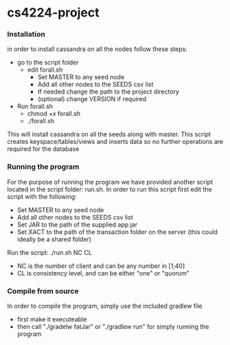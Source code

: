 # cs4224-project
### Installation
in order to install cassandra on all the nodes follow these steps:
- go to the script folder 
  - edit forall.sh
    - Set MASTER to any seed node
    - Add all other nodes to the SEEDS csv list
    - If needed change the path to the project directory
    - (optional) change VERSION if required
- Run forall.sh
    - chmod +x forall.sh
    - ./forall.sh

This will install cassandra on all the seeds along with master. 
This script creates keyspace/tables/views and inserts data so no further operations are required for the database

### Running the program
For the purpose of running the program we have provided another script located in the script folder: run.sh.
In order to run this script first edit the script with the following:
-  Set MASTER to any seed node
-  Add all other nodes to the SEEDS csv list
-  Set JAR to the path of the supplied app.jar
-  Set XACT to the path of the transaction folder on the server (this could ideally be a shared folder)

Run the script: ./run.sh NC CL
-   NC is the number of client and can be any number in [1;40]
-   CL is consistency level, and can be either "one" or "quorum"

### Compile from source
In order to compile the program, simply use the included gradlew file 
-   first make it executeable
-   then call "./gradelw fatJar" or "./gradlew run" for simply running the program
